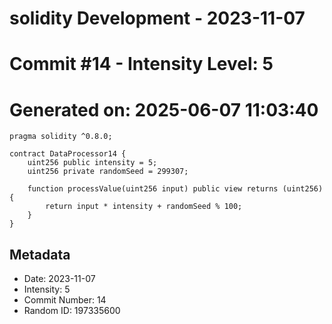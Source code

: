 ﻿# solidity Development - 2023-11-07
# Commit #14 - Intensity Level: 5
# Generated on: 2025-06-07 11:03:40
```solidity
pragma solidity ^0.8.0;

contract DataProcessor14 {
    uint256 public intensity = 5;
    uint256 private randomSeed = 299307;

    function processValue(uint256 input) public view returns (uint256) {
        return input * intensity + randomSeed % 100;
    }
}
```
## Metadata
- Date: 2023-11-07
- Intensity: 5
- Commit Number: 14
- Random ID: 197335600
